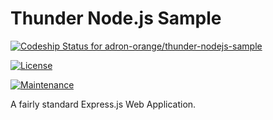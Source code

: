 # Thunder Node.js Sample

[ ![Codeship Status for adron-orange/thunder-nodejs-sample](https://codeship.com/projects/a05aa890-11bb-0134-aa21-2ec03b34e76c/status?branch=master)](https://codeship.com/projects/157323)

[![License](https://img.shields.io/github/license/adron-orange/thunder-nodejs-sample.svg?style=flat-square)](https://github.com/adron-orange/thunder-nodejs-sample/blob/master/LICENSE)

[![Maintenance](https://img.shields.io/maintenance/yes/2016.svg?style=flat-square)](#)

A fairly standard Express.js Web Application.
